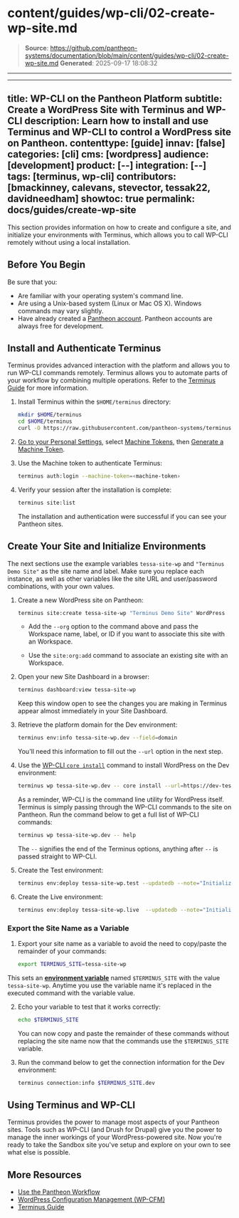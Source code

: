 # content/guides/wp-cli/02-create-wp-site.md

> **Source**: https://github.com/pantheon-systems/documentation/blob/main/content/guides/wp-cli/02-create-wp-site.md
> **Generated**: 2025-09-17 18:08:32

---

---
title: WP-CLI on the Pantheon Platform
subtitle: Create a WordPress Site with Terminus and WP-CLI
description: Learn how to install and use Terminus and WP-CLI to control a WordPress site on Pantheon.
contenttype: [guide]
innav: [false]
categories: [cli]
cms: [wordpress]
audience: [development]
product: [--]
integration: [--]
tags: [terminus, wp-cli]
contributors: [bmackinney, calevans, stevector, tessak22, davidneedham]
showtoc: true
permalink: docs/guides/create-wp-site
---

This section provides information on how to create and configure a site, and initialize your environments with Terminus, which allows you to call WP-CLI remotely without using a local installation.

## Before You Begin

Be sure that you:

- Are familiar with your operating system's command line.
- Are using a Unix-based system (Linux or Mac OS X). Windows commands may vary slightly.
- Have already created a [Pantheon account](https://pantheon.io/register?docs). Pantheon accounts are always free for development.

## Install and Authenticate Terminus

Terminus provides advanced interaction with the platform and allows you to run WP-CLI commands remotely. Terminus allows you to automate parts of your workflow by combining multiple operations. Refer to the [Terminus Guide](/terminus) for more information.

1. Install Terminus within the `$HOME/terminus` directory:

    ```bash
    mkdir $HOME/terminus
    cd $HOME/terminus
    curl -O https://raw.githubusercontent.com/pantheon-systems/terminus-installer/master/builds/installer.phar && php installer.phar install
    ```

2. [Go to your Personal Settings](/personal-settings), select [Machine Tokens](https://dashboard.pantheon.io/users/#account/tokens/), then [Generate a Machine Token](https://dashboard.pantheon.io/login?destination=%2Fuser#account/tokens/create/terminus/).

1. Use the Machine token to authenticate Terminus:

    ```bash
    terminus auth:login --machine-token=‹machine-token›
    ```

3. Verify your session after the installation is complete:

    ```bash
    terminus site:list
    ```

    The installation and authentication were successful if you can see your Pantheon sites.

## Create Your Site and Initialize Environments

<Alert title="Note" type="info">

The next sections use the example variables `tessa-site-wp` and `"Terminus Demo Site"` as the site name and label. Make sure you replace each instance, as well as other variables like the site URL and user/password combinations, with your own values.

</Alert>

1. Create a new WordPress site on Pantheon:

    ```bash
    terminus site:create tessa-site-wp "Terminus Demo Site" WordPress
    ```

    - Add the `--org` option to the command above and pass the Workspace name, label, or ID if you want to associate this site with an Workspace. 

    - Use the `site:org:add` command to associate an existing site with an Workspace.

2. Open your new Site Dashboard in a browser:

    ```bash
    terminus dashboard:view tessa-site-wp
    ```

   Keep this window open to see the changes you are making in Terminus appear almost immediately in your Site Dashboard.

3. Retrieve the platform domain for the Dev environment:

    ```bash
    terminus env:info tessa-site-wp.dev --field=domain
    ```

   You'll need this information to fill out the `--url` option in the next step.

4. Use the [WP-CLI `core install`](https://developer.wordpress.org/cli/commands/core/install/) command to install WordPress on the Dev environment:

    ```bash
    terminus wp tessa-site-wp.dev -- core install --url=https://dev-tessa-site-wp.pantheonsite.io --title="Terminus Demo Site" --admin_user=admin --admin_password=changemelater --admin_email=name@yoursite.com
    ```

    As a reminder, WP-CLI is the command line utility for WordPress itself.	Terminus is simply passing through the WP-CLI commands to the site on Pantheon. Run the command below to get a full list of WP-CLI commands:

    ```bash
    terminus wp tessa-site-wp.dev -- help
    ```

    The `--` signifies the end of the Terminus options, anything after `--` is passed straight to WP-CLI.

4. Create the Test environment:

    ```bash
    terminus env:deploy tessa-site-wp.test --updatedb --note="Initialize the Test environment"
    ```

5. Create the Live environment:

    ```bash
    terminus env:deploy tessa-site-wp.live  --updatedb --note="Initialize the Live environment"
    ```

### Export the Site Name as a Variable

1. Export your site name as a variable to avoid the need to copy/paste the remainder of your commands:

    ```bash
    export TERMINUS_SITE=tessa-site-wp
    ```

  This sets an [**environment variable**](https://en.wikipedia.org/wiki/Environment_variable) named `$TERMINUS_SITE` with the value `tessa-site-wp`. Anytime you use the variable name it's replaced in the executed command with the variable value.

2. Echo your variable to test that it works correctly:

    ```bash
    echo $TERMINUS_SITE
    ```

    You can now copy and paste the remainder of these commands without replacing the site name now that the commands use the `$TERMINUS_SITE` variable.

3. Run the command below to get the connection information for the Dev environment:

    ```bash
    terminus connection:info $TERMINUS_SITE.dev
    ```


## Using Terminus and WP-CLI

Terminus provides the power to manage most aspects of your Pantheon sites. Tools such as WP-CLI (and Drush for Drupal) give you the power to manage the inner workings of your WordPress-powered site. Now you're ready to take the Sandbox site you've setup and explore on your own to see what else is possible.

## More Resources

- [Use the Pantheon Workflow](/pantheon-workflow)
- [WordPress Configuration Management (WP-CFM)](/guides/wordpress-configurations/wp-cfm)
- [Terminus Guide](/terminus)
